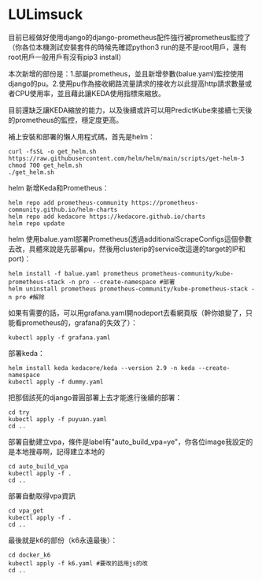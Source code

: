 # LULimsuck
目前已經做好使用django的django-prometheus配件強行被prometheus監控了（你各位本機測試安裝套件的時候先確認python3 run的是不是root用戶，還有root用戶一般用戶有沒有pip3 install）


本次新增的部份是：1.部屬prometheus，並且新增參數(balue.yaml)監控使用django的pu。2.使用pu作為接收網路流量請求的接收方以此提高http請求數量或者CPU使用率，並且藉此讓KEDA使用指標來縮放。


目前還缺乏讓KEDA縮放的能力，以及後續或許可以用PredictKube來接續七天後的prometheus的監控，穩定度更高。


補上安裝和部署的懶人用程式碼，首先是helm：
```
curl -fsSL -o get_helm.sh https://raw.githubusercontent.com/helm/helm/main/scripts/get-helm-3
chmod 700 get_helm.sh
./get_helm.sh
```


helm 新增Keda和Prometheus：
```
helm repo add prometheus-community https://prometheus-community.github.io/helm-charts
helm repo add kedacore https://kedacore.github.io/charts
helm repo update
```


helm 使用balue.yaml部署Prometheus(透過additionalScrapeConfigs這個參數去改，具體來說是先部署pu，然後用clusterip的service改這邊的target的IP和port)：
```
helm install -f balue.yaml prometheus prometheus-community/kube-prometheus-stack -n pro --create-namespace #部署
helm uninstall prometheus prometheus-community/kube-prometheus-stack -n pro #解除
```


如果有需要的話，可以用grafana.yaml開nodeport去看網頁版（幹你娘變了，只能看prometheus的，grafana的失效了）：
```
kubectl apply -f grafana.yaml
```


部署keda：
```
helm install keda kedacore/keda --version 2.9 -n keda --create-namespace
kubectl apply -f dummy.yaml
```


把那個該死的django普圓部署上去才能進行後續的部署：
```
cd try
kubectl apply -f puyuan.yaml
cd ..
```


部署自動建立vpa，條件是label有"auto_build_vpa=ye"，你各位image我設定的是本地搜尋啊，記得建立本地的
```
cd auto_build_vpa
kubectl apply -f .
cd ..
```


部署自動取得vpa資訊
```
cd vpa_get
kubectl apply -f .
cd ..
```


最後就是k6的部份（k6永遠最後）：
```
cd docker_k6
kubectl apply -f k6.yaml #要改的話用js的改
cd ..
```
